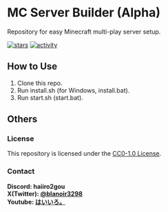 # MC Server Builder (Alpha)

Repository for easy Minecraft multi-play server setup.

[![stars](https://img.shields.io/github/stars/haiiro2gou/server_builder?logo=github)](https://github.com/haiiro2gou/server_builder/stargazers)
[![activity](https://img.shields.io/github/commit-activity/m/haiiro2gou/server_builder?label=commit&logo=github)](https://github.com/haiiro2gou/server_builder/commits/master)

## How to Use

1. Clone this repo.
2. Run install.sh (for Windows, install.bat).
3. Run start.sh (start.bat).

## Others

### License

This repository is licensed under the [CC0-1.0 License](LICENSE).

### Contact

**Discord: haiiro2gou**  
**X(Twitter): [@blanoir3298](https://twitter.com/blanoir3298)**  
**Youtube: [はいいろ。](https://www.youtube.com/@haiiro2gou)**

